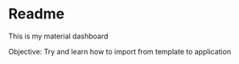 # Readme

This is my material dashboard

Objective: Try and learn how to import from template to application
